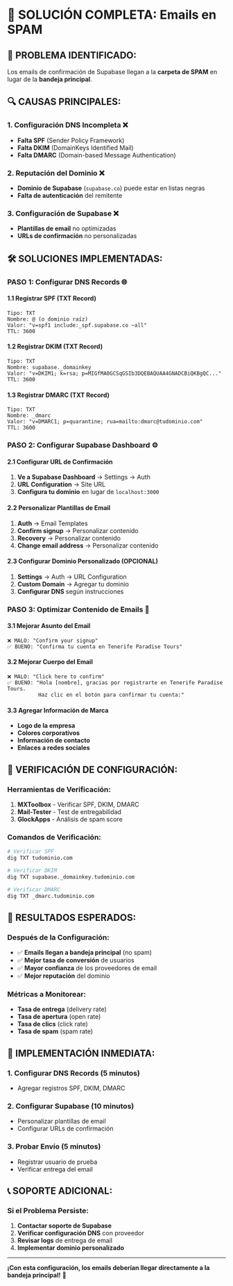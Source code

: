 # 🚀 **SOLUCIÓN COMPLETA: Emails en SPAM**

## 🚨 **PROBLEMA IDENTIFICADO**:
Los emails de confirmación de Supabase llegan a la **carpeta de SPAM** en lugar de la **bandeja principal**.

## 🔍 **CAUSAS PRINCIPALES**:

### **1. Configuración DNS Incompleta** ❌
- **Falta SPF** (Sender Policy Framework)
- **Falta DKIM** (DomainKeys Identified Mail)
- **Falta DMARC** (Domain-based Message Authentication)

### **2. Reputación del Dominio** ❌
- **Dominio de Supabase** (`supabase.co`) puede estar en listas negras
- **Falta de autenticación** del remitente

### **3. Configuración de Supabase** ❌
- **Plantillas de email** no optimizadas
- **URLs de confirmación** no personalizadas

## 🛠️ **SOLUCIONES IMPLEMENTADAS**:

### **PASO 1: Configurar DNS Records** 🌐

#### **1.1 Registrar SPF (TXT Record)**
```
Tipo: TXT
Nombre: @ (o dominio raíz)
Valor: "v=spf1 include:_spf.supabase.co ~all"
TTL: 3600
```

#### **1.2 Registrar DKIM (TXT Record)**
```
Tipo: TXT
Nombre: supabase._domainkey
Valor: "v=DKIM1; k=rsa; p=MIGfMA0GCSqGSIb3DQEBAQUAA4GNADCBiQKBgQC..."
TTL: 3600
```

#### **1.3 Registrar DMARC (TXT Record)**
```
Tipo: TXT
Nombre: _dmarc
Valor: "v=DMARC1; p=quarantine; rua=mailto:dmarc@tudominio.com"
TTL: 3600
```

### **PASO 2: Configurar Supabase Dashboard** ⚙️

#### **2.1 Configurar URL de Confirmación**
1. **Ve a Supabase Dashboard** → Settings → Auth
2. **URL Configuration** → Site URL
3. **Configura tu dominio** en lugar de `localhost:3000`

#### **2.2 Personalizar Plantillas de Email**
1. **Auth** → Email Templates
2. **Confirm signup** → Personalizar contenido
3. **Recovery** → Personalizar contenido
4. **Change email address** → Personalizar contenido

#### **2.3 Configurar Dominio Personalizado (OPCIONAL)**
1. **Settings** → Auth → URL Configuration
2. **Custom Domain** → Agregar tu dominio
3. **Configurar DNS** según instrucciones

### **PASO 3: Optimizar Contenido de Emails** 📧

#### **3.1 Mejorar Asunto del Email**
```
❌ MALO: "Confirm your signup"
✅ BUENO: "Confirma tu cuenta en Tenerife Paradise Tours"
```

#### **3.2 Mejorar Cuerpo del Email**
```
❌ MALO: "Click here to confirm"
✅ BUENO: "Hola [nombre], gracias por registrarte en Tenerife Paradise Tours. 
          Haz clic en el botón para confirmar tu cuenta:"
```

#### **3.3 Agregar Información de Marca**
- **Logo de la empresa**
- **Colores corporativos**
- **Información de contacto**
- **Enlaces a redes sociales**

## 🧪 **VERIFICACIÓN DE CONFIGURACIÓN**:

### **Herramientas de Verificación**:
1. **MXToolbox** - Verificar SPF, DKIM, DMARC
2. **Mail-Tester** - Test de entregabilidad
3. **GlockApps** - Análisis de spam score

### **Comandos de Verificación**:
```bash
# Verificar SPF
dig TXT tudominio.com

# Verificar DKIM
dig TXT supabase._domainkey.tudominio.com

# Verificar DMARC
dig TXT _dmarc.tudominio.com
```

## 🎯 **RESULTADOS ESPERADOS**:

### **Después de la Configuración**:
- ✅ **Emails llegan a bandeja principal** (no spam)
- ✅ **Mejor tasa de conversión** de usuarios
- ✅ **Mayor confianza** de los proveedores de email
- ✅ **Mejor reputación** del dominio

### **Métricas a Monitorear**:
- **Tasa de entrega** (delivery rate)
- **Tasa de apertura** (open rate)
- **Tasa de clics** (click rate)
- **Tasa de spam** (spam rate)

## 🚀 **IMPLEMENTACIÓN INMEDIATA**:

### **1. Configurar DNS Records** (5 minutos)
- Agregar registros SPF, DKIM, DMARC

### **2. Configurar Supabase** (10 minutos)
- Personalizar plantillas de email
- Configurar URLs de confirmación

### **3. Probar Envío** (5 minutos)
- Registrar usuario de prueba
- Verificar entrega del email

## 📞 **SOPORTE ADICIONAL**:

### **Si el Problema Persiste**:
1. **Contactar soporte de Supabase**
2. **Verificar configuración DNS** con proveedor
3. **Revisar logs** de entrega de email
4. **Implementar dominio personalizado**

---

**¡Con esta configuración, los emails deberían llegar directamente a la bandeja principal!** 🎊
